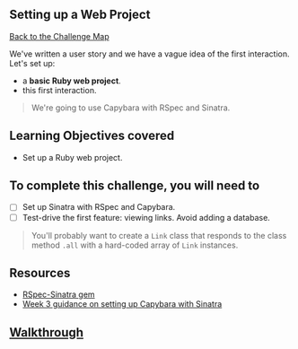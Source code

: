 ## Setting up a Web Project

[Back to the Challenge Map](00_challenge_map.md)

We've written a user story and we have a vague idea of the first interaction. Let's set up:

- a **basic Ruby web project**.
- this first interaction.

> We're going to use Capybara with RSpec and Sinatra.

## Learning Objectives covered

* Set up a Ruby web project.

## To complete this challenge, you will need to

- [ ] Set up Sinatra with RSpec and Capybara.
- [ ] Test-drive the first feature: viewing links. Avoid adding a database.

> You'll probably want to create a `Link` class that responds to the class method `.all` with a hard-coded array of `Link` instances.

## Resources

* [RSpec-Sinatra gem](https://github.com/tansaku/rspec-sinatra)
* [Week 3 guidance on setting up Capybara with Sinatra](https://github.com/makersacademy/course/blob/master/intro_to_the_web/getting_test_infrastructure_set_up.md)

## [Walkthrough](walkthroughs/02.md)
